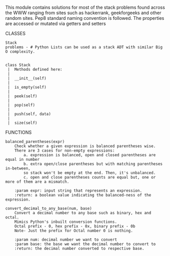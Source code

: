 This module contains solutions for most of the stack problems found
across the WWW ranging from sites such as hackerrank, geekforgeeks and other random sites.
Pep8 standard naming convention is followed.
The properties are accessed or mutated via getters and setters


CLASSES

    Stack
    problems - # Python Lists can be used as a stack ADT with similar Big O complexity.

    
    class Stack
     |  Methods defined here:
     |  
     |  __init__(self)
     |  
     |  is_empty(self)
     |  
     |  peek(self)
     |  
     |  pop(self)
     |  
     |  push(self, data)
     |  
     |  size(self)

FUNCTIONS

    balanced_parentheses(expr)
        Check whether a given expression is balanced parentheses wise.
        There are 3 cases for non-empty expressions:
            a. expression is balanced, open and closed parentheses are equal in number
            b. extra open/close parentheses but with matching parentheses in-between,
            so stack won't be empty at the end. Then, it's unbalanced.
            c. open and close parentheses counts are equal but, one or more of them are a mismatch.
        
        :param expr: input string that represents an expression.
        :return: a boolean value indicating the balanced-ness of the expression.
    
    convert_decimal_to_any_base(num, base)
        Convert a decimal number to any base such as binary, hex and octal.
        Mimics Python's inbuilt conversion functions.
        Octal prefix - 0, hex prefix - 0x, binary prefix - 0b
        Note- Just the prefix for Octal number 0 is nothing.
        
        :param num: decimal number we want to convert
        :param base: the base we want the decimal number to convert to
        :return: the decimal number converted to respective base.


